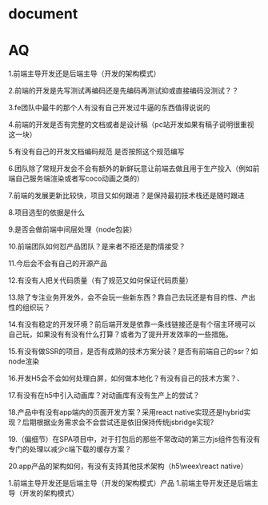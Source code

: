 # document

# AQ

1.前端主导开发还是后端主导（开发的架构模式）

2.前端的开发是先写测试再编码还是先编码再测试抑或直接编码没测试？？

3.fe团队中最牛的那个人有没有自己开发过牛逼的东西值得说说的

4.前端的开发是否有完整的文档或者是设计稿（pc站开发如果有稿子说明很重视这一块）

5.有没有自己的开发文档编码规范 是否按照这个规范编写

6.团队除了常规开发会不会有额外的新鲜玩意让前端去做且用于生产投入（例如前端自己服务端渲染或者写coco动画之类的）

7.前端的发展更新比较快，项目又如何跟进？是保持最初技术栈还是随时跟进

8.项目选型的依据是什么

9.是否会做前端中间层处理（node包装）

10.前端团队如何怼产品团队？是来者不拒还是酌情接受？

11.今后会不会有自己的开源产品

12.有没有人把关代码质量（有了规范又如何保证代码质量）

13.除了专注业务开发外，会不会玩一些新东西？靠自己去玩还是有目的性、产出性的组织玩？

14.有没有稳定的开发环境？前后端开发是依靠一条线链接还是有个宿主环境可以自己玩，如果没有有没有什么打算？或者为了提升开发效率的一些措施。

15.有没有做SSR的项目，是否有成熟的技术方案分装？是否有前端自己的ssr？如node渲染

16.开发H5会不会如何处理白屏，如何做本地化？有没有自己的技术方案？、

17.有没有在h5中引入动画库？对动画库有没有生产上的尝试？

18.产品中有没有app端内的页面开发方案？采用react native实现还是hybrid实现？后期根据业务需求会不会尝试还是依旧保持传统jsbridge实现?

19.（偏细节）在SPA项目中，对于打包后的那些不常改动的第三方js组件包有没有专门的处理以减少c端下载的缓存方案？

20.app产品的架构如何，有没有支持其他技术架构（h5\weex\react native）

1.前端主导开发还是后端主导（开发的架构模式）产品
1.前端主导开发还是后端主导（开发的架构模式）
